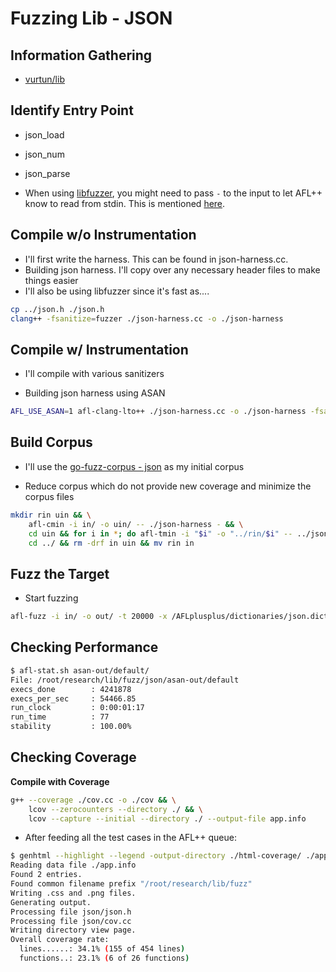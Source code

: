 # Fuzzing Lib - JSON

## Information Gathering

- [vurtun/lib](https://github.com/vurtun/lib)

## Identify Entry Point

- json_load
- json_num
- json_parse

- When using [libfuzzer](https://llvm.org/docs/LibFuzzer.html), you might need to pass `-` to the input to let AFL++ know to read from stdin. This is mentioned [here](https://github.com/AFLplusplus/AFLplusplus/blob/stable/utils/aflpp_driver/README.md).

## Compile w/o Instrumentation
- I'll first write the harness. This can be found in json-harness.cc.
- Building json harness. I'll copy over any necessary header files to make things easier
- I'll also be using libfuzzer since it's fast as.... 
```bash
cp ../json.h ./json.h
clang++ -fsanitize=fuzzer ./json-harness.cc -o ./json-harness
```

## Compile w/ Instrumentation

- I'll compile with various sanitizers

- Building json harness using ASAN
```bash
AFL_USE_ASAN=1 afl-clang-lto++ ./json-harness.cc -o ./json-harness -fsanitize=fuzzer,address
```

## Build Corpus

- I'll use the [go-fuzz-corpus - json](https://github.com/dvyukov/go-fuzz-corpus) as my initial corpus

- Reduce corpus which do not provide new coverage and minimize the corpus files
```bash
mkdir rin uin && \
    afl-cmin -i in/ -o uin/ -- ./json-harness - && \
    cd uin && for i in *; do afl-tmin -i "$i" -o "../rin/$i" -- ../json-harness -; done && \
    cd ../ && rm -drf in uin && mv rin in
```

## Fuzz the Target

- Start fuzzing
```bash
afl-fuzz -i in/ -o out/ -t 20000 -x /AFLplusplus/dictionaries/json.dict -a text -- ./json-harness
```

## Checking Performance

```bash
$ afl-stat.sh asan-out/default/
File: /root/research/lib/fuzz/json/asan-out/default
execs_done        : 4241878
execs_per_sec     : 54466.85
run_clock         : 0:00:01:17
run_time          : 77
stability         : 100.00%
```

## Checking Coverage

**Compile with Coverage**

```bash
g++ --coverage ./cov.cc -o ./cov && \
    lcov --zerocounters --directory ./ && \
    lcov --capture --initial --directory ./ --output-file app.info
```

- After feeding all the test cases in the AFL++ queue:
```bash
$ genhtml --highlight --legend -output-directory ./html-coverage/ ./app.info
Reading data file ./app.info
Found 2 entries.
Found common filename prefix "/root/research/lib/fuzz"
Writing .css and .png files.
Generating output.
Processing file json/json.h
Processing file json/cov.cc
Writing directory view page.
Overall coverage rate:
  lines......: 34.1% (155 of 454 lines)
  functions..: 23.1% (6 of 26 functions)
```
